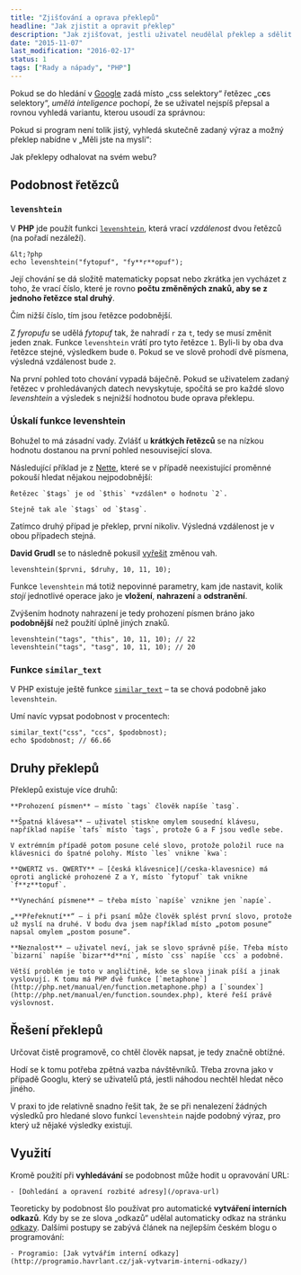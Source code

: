 ```yaml
---
title: "Zjišťování a oprava překlepů"
headline: "Jak zjistit a opravit překlep"
description: "Jak zjišťovat, jestli uživatel neudělal překlep a sdělit mu, co chtěl napsat."
date: "2015-11-07"
last_modification: "2016-02-17"
status: 1
tags: ["Rady a nápady", "PHP"]
---
```


Pokud se do hledání v [Google](/google) zadá místo „css selektory“ řetězec „c**c**s selektory“, *umělá inteligence* pochopí, že se uživatel nejspíš přepsal a rovnou vyhledá variantu, kterou usoudí za správnou:

Pokud si program není tolik jistý, vyhledá skutečně zadaný výraz a možný překlep nabídne v „Měli jste na mysli“:

Jak překlepy odhalovat na svém webu?

## Podobnost řetězců

### `levenshtein`

V **PHP** jde použít funkci [`levenshtein`](http://php.net/manual/en/function.levenshtein.php), která vrací *vzdálenost* dvou řetězců (na pořadí nezáleží).

```
&lt;?php
echo levenshtein("fytopuf", "fy**r**opuf");
```

Její chování se dá složitě matematicky popsat nebo zkrátka jen vycházet z toho, že vrací číslo, které je rovno **počtu změněných znaků, aby se z jednoho řetězce stal druhý**.

Čím nižší číslo, tím jsou řetězce podobnější.

Z *fyropufu* se udělá *fytopuf* tak, že nahradí `r` za `t`, tedy se musí změnit jeden znak. Funkce `levenshtein` vrátí pro tyto řetězce `1`. Byli-li by oba dva řetězce stejné, výsledkem bude `0`. Pokud se ve slově prohodí dvě písmena, výsledná vzdálenost bude `2`.

Na první pohled toto chování vypadá báječně. Pokud se uživatelem zadaný řetězec v prohledávaných datech nevyskytuje, spočítá se pro každé slovo *levenshtein* a výsledek s nejnižší hodnotou bude oprava překlepu.

### Úskalí funkce levenshtein

Bohužel to má zásadní vady. Zvlášť u **krátkých řetězců** se na nízkou hodnotu dostanou na první pohled nesouvisející slova.

Následující příklad je z [Nette](/nette), které se v případě neexistující proměnné pokouší hledat nějakou nejpodobnější:

    Řetězec `$tags` je od `$this` *vzdálen* o hodnotu `2`.

    Stejně tak ale `$tags` od `$tasg`.

Zatímco druhý případ je překlep, první nikoliv. Výsledná vzdálenost je v obou případech stejná.

**David Grudl** se to následně pokusil [vyřešit](https://github.com/nette/utils/commit/421d1a65c0cfb1a318cd7885c7efbe4e65875ba3) změnou vah.

```
levenshtein($prvni, $druhy, 10, 11, 10);
```

Funkce `levenshtein` má totiž nepovinné parametry, kam jde nastavit, kolik *stojí* jednotlivé operace jako je **vložení**, **nahrazení** a **odstranění**.

Zvýšením hodnoty nahrazení je tedy prohození písmen bráno jako **podobnější** než použití úplně jiných znaků.

```
levenshtein("tags", "this", 10, 11, 10); // 22
levenshtein("tags", "tasg", 10, 11, 10); // 20
```

### Funkce `similar_text`

V PHP existuje ještě funkce [`similar_text`](http://php.net/manual/en/function.similar-text.php) – ta se chová podobně jako `levenshtein`.

Umí navíc vypsat podobnost v procentech:

```
similar_text("css", "ccs", $podobnost);
echo $podobnost; // 66.66
```

## Druhy překlepů

Překlepů existuje více druhů:

    **Prohození písmen** – místo `tags` člověk napíše `tasg`.

    **Špatná klávesa** – uživatel stiskne omylem sousední klávesu, například napíše `tafs` místo `tags`, protože G a F jsou vedle sebe.

    V extrémním případě potom posune celé slovo, protože položil ruce na klávesnici do špatné polohy. Místo `les` vnikne `kwa`:

    **QWERTZ vs. QWERTY** – [česká klávesnice](/ceska-klavesnice) má oproti anglické prohozené Z a Y, místo `fytopuf` tak vnikne `f**z**topuf`.

    **Vynechání písmene** – třeba místo `napíše` vznikne jen `napíe`.

    „**Přeřeknutí**“ – i při psaní může člověk splést první slovo, protože už myslí na druhé. V bodu dva jsem například místo „potom posune“ napsal omylem „postom posune“.

    **Neznalost** – uživatel neví, jak se slovo správně píše. Třeba místo `bizarní` napíše `bizar**d**ní`, místo `css` napíše `ccs` a podobně.

    Větší problém je toto v angličtině, kde se slova jinak píší a jinak vyslovují. K tomu má PHP dvě funkce [`metaphone`](http://php.net/manual/en/function.metaphone.php) a [`soundex`](http://php.net/manual/en/function.soundex.php), které řeší právě výslovnost.

## Řešení překlepů

Určovat čistě programově, co chtěl člověk napsat, je tedy značně obtížné.

Hodí se k tomu potřeba zpětná vazba návštěvníků. Třeba zrovna jako v případě Googlu, který se uživatelů ptá, jestli náhodou nechtěl hledat něco jiného.

V praxi to jde relativně snadno řešit tak, že se při nenalezení žádných výsledků pro hledané slovo funkcí `levenshtein` najde podobný výraz, pro který už nějaké výsledky existují.

## Využití

Kromě použití při **vyhledávání** se podobnost může hodit u opravování URL:

    - [Dohledání a opravení rozbité adresy](/oprava-url)

Teoreticky by podobnost šlo používat pro automatické **vytváření interních odkazů**. Kdy by se ze slova „odkazů“ udělal automaticky odkaz na stránku [odkazy](/odkazy). Dalšími postupy se zabývá článek na nejlepším českém blogu o programování:

    - Programio: [Jak vytvářím interní odkazy](http://programio.havrlant.cz/jak-vytvarim-interni-odkazy/)
